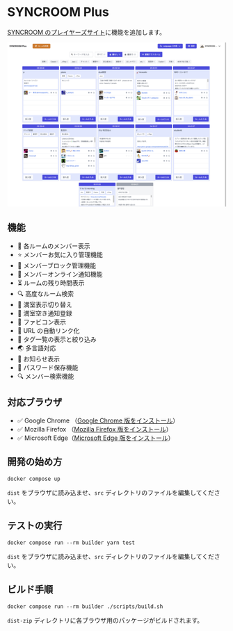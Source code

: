 # SYNCROOM Plus

[SYNCROOM のプレイヤーズサイト](https://syncroom.yamaha.com/play/)に機能を追加します。

![SYNCROOM-Plus](/docs/screenshot_2400x1800.jpg)

## 機能

- 👤 各ルームのメンバー表示
- ⭐ メンバーお気に入り管理機能
- 🚫 メンバーブロック管理機能
- 🔔 メンバーオンライン通知機能
- ⏳ ルームの残り時間表示
- 🔍 高度なルーム検索
- 🚫 満室表示切り替え
- 🔔 満室空き通知登録
- 🍎 ファビコン表示
- 🔗 URL の自動リンク化
- 🔖 タグ一覧の表示と絞り込み
- 🌏 多言語対応
- 📌 お知らせ表示
- 🔐 パスワード保存機能
- 🔍 メンバー検索機能

## 対応ブラウザ

- ✅ Google Chrome （[Google Chrome 版をインストール](https://chrome.google.com/webstore/detail/syncroom-plus-%E3%83%AB%E3%83%BC%E3%83%A0%E4%B8%80%E8%A6%A7%E3%81%8C%E4%BE%BF%E5%88%A9%E3%81%AB%EF%BC%81/gpgdkbjhojmcmkpldiopicipgolddmfg?hl=ja)）
- ✅ Mozilla Firefox （[Mozilla Firefox 版をインストール](https://addons.mozilla.org/ja/firefox/addon/syncroom-plus/)）
- ✅ Microsoft Edge（[Microsoft Edge 版をインストール](https://microsoftedge.microsoft.com/addons/detail/syncroom-plus-%E3%83%AB%E3%83%BC%E3%83%A0%E4%B8%80%E8%A6%A7%E3%81%8C%E4%BE%BF%E5%88%A9%E3%81%AB/jidoehgenjfemiclndkcockblmbcihem?hl=ja)）

## 開発の始め方

```
docker compose up
```

`dist` をブラウザに読み込ませ、`src` ディレクトリのファイルを編集してください。

## テストの実行

```
docker compose run --rm builder yarn test
```

`dist` をブラウザに読み込ませ、`src` ディレクトリのファイルを編集してください。

## ビルド手順

```
docker compose run --rm builder ./scripts/build.sh
```

`dist-zip` ディレクトリに各ブラウザ用のパッケージがビルドされます。
